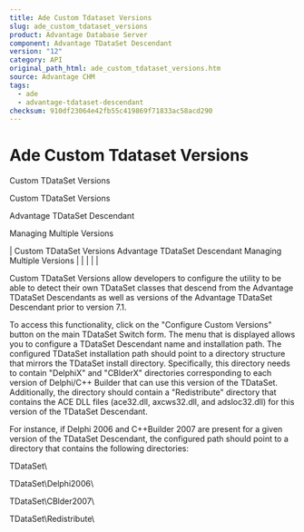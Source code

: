 ```yaml
---
title: Ade Custom Tdataset Versions
slug: ade_custom_tdataset_versions
product: Advantage Database Server
component: Advantage TDataSet Descendant
version: "12"
category: API
original_path_html: ade_custom_tdataset_versions.htm
source: Advantage CHM
tags:
  - ade
  - advantage-tdataset-descendant
checksum: 910df23064e42fb55c419869f71833ac58acd290
---
```


# Ade Custom Tdataset Versions

Custom TDataSet Versions

Custom TDataSet Versions

Advantage TDataSet Descendant

Managing Multiple Versions

| Custom TDataSet Versions  Advantage TDataSet Descendant  Managing Multiple Versions |  |  |  |  |

Custom TDataSet Versions allow developers to configure the utility to be able to detect their own TDataSet classes that descend from the Advantage TDataSet Descendants as well as versions of the Advantage TDataSet Descendant prior to version 7.1.

To access this functionality, click on the "Configure Custom Versions" button on the main TDataSet Switch form. The menu that is displayed allows you to configure a TDataSet Descendant name and installation path. The configured TDataSet installation path should point to a directory structure that mirrors the TDataSet install directory. Specifically, this directory needs to contain "DelphiX" and "CBlderX" directories corresponding to each version of Delphi/C++ Builder that can use this version of the TDataSet. Additionally, the directory should contain a "Redistribute" directory that contains the ACE DLL files (ace32.dll, axcws32.dll, and adsloc32.dll) for this version of the TDataSet Descendant.

For instance, if Delphi 2006 and C++Builder 2007 are present for a given version of the TDataSet Descendant, the configured path should point to a directory that contains the following directories:

TDataSet\

TDataSet\Delphi2006\

TDataSet\CBlder2007\

TDataSet\Redistribute\
